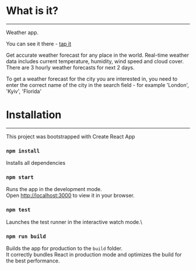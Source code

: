# What is it?
  -----------
Weather app.

You can see it there - [tap it](https://celadon-alfajores-0357b3.netlify.app/)

Get accurate weather forecast for any place in the world. 
Real-time weather data includes current temperature, humidity, wind speed and cloud cover. 
There are 3 hourly weather forecasts for next 2 days.

To get a weather forecast for the city you are interested in, you need to enter the correct name of the city in the search field - for example 'London', 'Kyiv', 'Florida'

  
# Installation
  ------------

This project was bootstrapped with Create React App

### `npm install`

Installs all dependencies

### `npm start`

Runs the app in the development mode.\
Open [http://localhost:3000](http://localhost:3000) to view it in your browser.

### `npm test`

Launches the test runner in the interactive watch mode.\

### `npm run build`

Builds the app for production to the `build` folder.\
It correctly bundles React in production mode and optimizes the build for the best performance.


